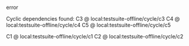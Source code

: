 error

Cyclic dependencies found:
C3 @ local:testsuite-offline/cycle/c3
C4 @ local:testsuite-offline/cycle/c4
C5 @ local:testsuite-offline/cycle/c5

C1 @ local:testsuite-offline/cycle/c1
C2 @ local:testsuite-offline/cycle/c2
